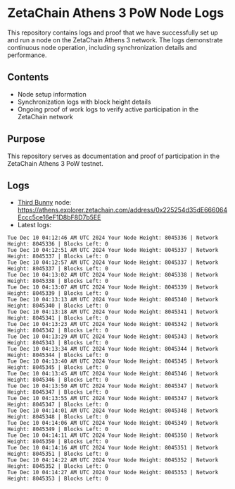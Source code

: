 # ZetaChain Athens 3 PoW Node Logs
This repository contains logs and proof that we have successfully set up and run a node on the ZetaChain Athens 3 network. The logs demonstrate continuous node operation, including synchronization details and performance.

## Contents
- Node setup information
- Synchronization logs with block height details
- Ongoing proof of work logs to verify active participation in the ZetaChain network

## Purpose
This repository serves as documentation and proof of participation in the ZetaChain Athens 3 PoW testnet.

## Logs

- [Third Bunny](https://thirdbunny.xyz/) node: https://athens.explorer.zetachain.com/address/0x225254d35dE666064Eccc5ce16eF1D8bF8D7b5EE
- Latest logs:
```
Tue Dec 10 04:12:46 AM UTC 2024 Your Node Height: 8045336 | Network Height: 8045336 | Blocks Left: 0
Tue Dec 10 04:12:51 AM UTC 2024 Your Node Height: 8045337 | Network Height: 8045337 | Blocks Left: 0
Tue Dec 10 04:12:57 AM UTC 2024 Your Node Height: 8045337 | Network Height: 8045337 | Blocks Left: 0
Tue Dec 10 04:13:02 AM UTC 2024 Your Node Height: 8045338 | Network Height: 8045338 | Blocks Left: 0
Tue Dec 10 04:13:07 AM UTC 2024 Your Node Height: 8045339 | Network Height: 8045339 | Blocks Left: 0
Tue Dec 10 04:13:13 AM UTC 2024 Your Node Height: 8045340 | Network Height: 8045340 | Blocks Left: 0
Tue Dec 10 04:13:18 AM UTC 2024 Your Node Height: 8045341 | Network Height: 8045341 | Blocks Left: 0
Tue Dec 10 04:13:23 AM UTC 2024 Your Node Height: 8045342 | Network Height: 8045342 | Blocks Left: 0
Tue Dec 10 04:13:29 AM UTC 2024 Your Node Height: 8045343 | Network Height: 8045343 | Blocks Left: 0
Tue Dec 10 04:13:34 AM UTC 2024 Your Node Height: 8045344 | Network Height: 8045344 | Blocks Left: 0
Tue Dec 10 04:13:40 AM UTC 2024 Your Node Height: 8045345 | Network Height: 8045345 | Blocks Left: 0
Tue Dec 10 04:13:45 AM UTC 2024 Your Node Height: 8045346 | Network Height: 8045346 | Blocks Left: 0
Tue Dec 10 04:13:50 AM UTC 2024 Your Node Height: 8045347 | Network Height: 8045347 | Blocks Left: 0
Tue Dec 10 04:13:55 AM UTC 2024 Your Node Height: 8045347 | Network Height: 8045347 | Blocks Left: 0
Tue Dec 10 04:14:01 AM UTC 2024 Your Node Height: 8045348 | Network Height: 8045348 | Blocks Left: 0
Tue Dec 10 04:14:06 AM UTC 2024 Your Node Height: 8045349 | Network Height: 8045349 | Blocks Left: 0
Tue Dec 10 04:14:11 AM UTC 2024 Your Node Height: 8045350 | Network Height: 8045350 | Blocks Left: 0
Tue Dec 10 04:14:16 AM UTC 2024 Your Node Height: 8045351 | Network Height: 8045351 | Blocks Left: 0
Tue Dec 10 04:14:22 AM UTC 2024 Your Node Height: 8045352 | Network Height: 8045352 | Blocks Left: 0
Tue Dec 10 04:14:27 AM UTC 2024 Your Node Height: 8045353 | Network Height: 8045353 | Blocks Left: 0
```
